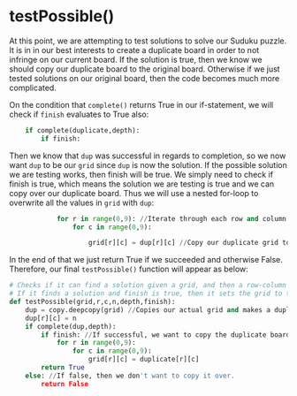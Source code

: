 <!--title={guessing clause: testPossible()}-->

<!--badges={Algorithmns:36}-->

<!--concepts{Functions}-->

# testPossible()

At this point, we are attempting to test solutions to solve our Suduku puzzle. It is in in our best interests to create a duplicate board in order to not infringe on our current board. If the solution is true, then we know we should copy our duplicate board to the original board. Otherwise if we just tested solutions on our original board, then the code becomes much more complicated. 

On the condition that `complete()` returns True in our if-statement, we will check if `finish` evaluates to True also: 

```python
	if complete(duplicate,depth):
		if finish:
```


Then we know that `dup` was successful in regards to completion, so we now want `dup` to be our `grid` since `dup` is now the solution. If the possible solution we are testing works, then finish will be true. We simply need to check if finish is true, which means the solution we are testing is true and we can copy over our duplicate board. Thus we will use a nested for-loop to overwrite all the values in `grid` with `dup`:


```python
			for r in range(0,9): //Iterate through each row and column
				for c in range(0,9):

					grid[r][c] = dup[r][c] //Copy our duplicate grid to our actual grid

```

In the end of that we just return True if we succeeded and otherwise False. Therefore, our final `testPossible()` function will appear as below:

```python
# Checks if it can find a solution given a grid, and then a row-column pair with a value to try.
# If it finds a solution and finish is true, then it sets the grid to the solution so as to speed it up.
def testPossible(grid,r,c,n,depth,finish):
	dup = copy.deepcopy(grid) //Copies our actual grid and makes a duplicate 
	dup[r][c] = n 
	if complete(dup,depth):
		if finish: //If successful, we want to copy the duplicate board to our actual board
			for r in range(0,9): 
				for c in range(0,9):
					grid[r][c] = duplicate[r][c]
		return True
	else: //If false, then we don't want to copy it over. 
		return False
```

